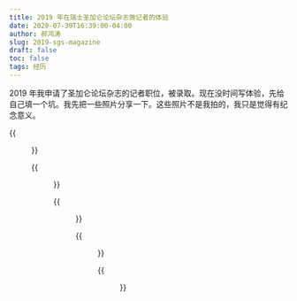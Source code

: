 ```yaml
---
title: 2019 年在瑞士圣加仑论坛杂志做记者的体验
date: 2020-07-30T16:39:00-04:00
author: 郝鸿涛
slug: 2019-sgs-magazine
draft: false
toc: false
tags: 经历
---
```


2019 年我申请了圣加仑论坛杂志的记者职位，被录取。现在没时间写体验，先给自己填一个坑。我先把一些照片分享一下。这些照片不是我拍的，我只是觉得有纪念意义。

<!-- 2 月 16 号收到录取邮件

2019 3 月 28 号， Lars John 帮我办签证

	4 月 19 号确定要采访 Hannah Safford -->

{{<figure src="/media/cnblog/sgs/mgz/happiness_expensive.jpg" title="圣加仑大学的一个非常有名的景点：幸福很贵">}}

{{<figure src="/media/cnblog/sgs/mgz/history.jpg" caption="杂志的历史">}}

{{<figure src="/media/cnblog/sgs/mgz/posing.jpg" caption="每次结束后都会摆拍一次，我不知道这张是第几期的">}}

{{<figure src="/media/cnblog/sgs/mgz/working-space.jpg" caption="工作环境">}}

{{<figure src="/media/cnblog/sgs/mgz/flower.jpg" caption="从远处看圣加仑，此图作者为 Ruben Dieleman 拍摄，已得到授权">}}